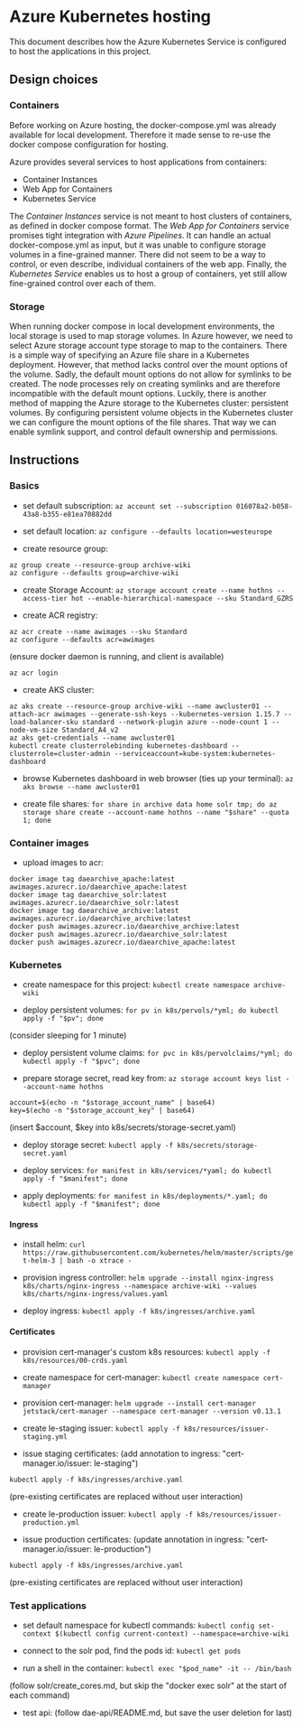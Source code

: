 # Azure Kubernetes hosting

This document describes how the Azure Kubernetes Service is configured to host the applications in this project.

## Design choices

### Containers

Before working on Azure hosting, the docker-compose.yml was already available for local development. Therefore it made sense to re-use the docker compose configuration for hosting.

Azure provides several services to host applications from containers:
* Container Instances
* Web App for Containers
* Kubernetes Service

The _Container Instances_ service is not meant to host clusters of containers, as defined in docker compose format. The _Web App for Containers_ service promises tight integration with _Azure Pipelines_. It can handle an actual docker-compose.yml as input, but it was unable to configure storage volumes in a fine-grained manner. There did not seem to be a way to control, or even describe, individual containers of the web app. Finally, the _Kubernetes Service_ enables us to host a group of containers, yet still allow fine-grained control over each of them.

### Storage

When running docker compose in local development environments, the local storage is used to map storage volumes. In Azure however, we need to select Azure storage account type storage to map to the containers. There is a simple way of specifying an Azure file share in a Kubernetes deployment. However, that method lacks control over the mount options of the volume. Sadly, the default mount options do not allow for symlinks to be created. The node processes rely on creating symlinks and are therefore incompatible with the default mount options. Luckily, there is another method of mapping the Azure storage to the Kubernetes cluster: persistent volumes. By configuring persistent volume objects in the Kubernetes cluster we can configure the mount options of the file shares. That way we can enable symlink support, and control default ownership and permissions.

## Instructions

### Basics

* set default subscription:
`az account set --subscription 016078a2-b058-43a8-b355-e81ea70882dd`

* set default location:
`az configure --defaults location=westeurope`

* create resource group:

```
az group create --resource-group archive-wiki
az configure --defaults group=archive-wiki
```

* create Storage Account:
`az storage account create --name hothns --access-tier hot --enable-hierarchical-namespace --sku Standard_GZRS`

* create ACR registry:

```
az acr create --name awimages --sku Standard
az configure --defaults acr=awimages
```

(ensure docker daemon is running, and client is available)

`az acr login`

* create AKS cluster:

```
az aks create --resource-group archive-wiki --name awcluster01 --attach-acr awimages --generate-ssh-keys --kubernetes-version 1.15.7 --load-balancer-sku standard --network-plugin azure --node-count 1 --node-vm-size Standard_A4_v2
az aks get-credentials --name awcluster01
kubectl create clusterrolebinding kubernetes-dashboard --clusterrole=cluster-admin --serviceaccount=kube-system:kubernetes-dashboard
```

* browse Kubernetes dashboard in web browser (ties up your terminal):
`az aks browse --name awcluster01`

* create file shares:
`for share in archive data home solr tmp; do az storage share create --account-name hothns --name "$share" --quota 1; done`

### Container images

* upload images to acr:

```
docker image tag daearchive_apache:latest awimages.azurecr.io/daearchive_apache:latest
docker image tag daearchive_solr:latest awimages.azurecr.io/daearchive_solr:latest
docker image tag daearchive_archive:latest awimages.azurecr.io/daearchive_archive:latest
docker push awimages.azurecr.io/daearchive_archive:latest
docker push awimages.azurecr.io/daearchive_solr:latest
docker push awimages.azurecr.io/daearchive_apache:latest
```

### Kubernetes

* create namespace for this project:
`kubectl create namespace archive-wiki`

* deploy persistent volumes:
`for pv in k8s/pervols/*yml; do kubectl apply -f "$pv"; done`

(consider sleeping for 1 minute)

* deploy persistent volume claims:
`for pvc in k8s/pervolclaims/*yml; do kubectl apply -f "$pvc"; done`

* prepare storage secret, read key from:
`az storage account keys list --account-name hothns`

```
account=$(echo -n "$storage_account_name" | base64)
key=$(echo -n "$storage_account_key" | base64)
```

(insert $account, $key into k8s/secrets/storage-secret.yaml)

* deploy storage secret:
`kubectl apply -f k8s/secrets/storage-secret.yaml`

* deploy services:
`for manifest in k8s/services/*yaml; do kubectl apply -f "$manifest"; done`

* apply deployments:
`for manifest in k8s/deployments/*.yaml; do kubectl apply -f "$manifest"; done`

#### Ingress

* install helm:
`curl https://raw.githubusercontent.com/kubernetes/helm/master/scripts/get-helm-3 | bash -o xtrace -`

* provision ingress controller:
`helm upgrade --install nginx-ingress k8s/charts/nginx-ingress --namespace archive-wiki --values k8s/charts/nginx-ingress/values.yaml`

* deploy ingress:
`kubectl apply -f k8s/ingresses/archive.yaml`

#### Certificates

* provision cert-manager's custom k8s resources:
`kubectl apply -f k8s/resources/00-crds.yaml`

* create namespace for cert-manager:
`kubectl create namespace cert-manager`

* provision cert-manager:
`helm upgrade --install cert-manager jetstack/cert-manager --namespace cert-manager --version v0.13.1`

* create le-staging issuer:
`kubectl apply -f k8s/resources/issuer-staging.yml`

* issue staging certificates:
(add annotation to ingress: "cert-manager.io/issuer: le-staging")

`kubectl apply -f k8s/ingresses/archive.yaml`

(pre-existing certificates are replaced without user interaction)

* create le-production issuer:
`kubectl apply -f k8s/resources/issuer-production.yml`

* issue production certificates:
(update annotation in ingress: "cert-manager.io/issuer: le-production")

`kubectl apply -f k8s/ingresses/archive.yaml`

(pre-existing certificates are replaced without user interaction)

### Test applications

* set default namespace for kubectl commands:
`kubectl config set-context $(kubectl config current-context) --namespace=archive-wiki`

* connect to the solr pod, find the pods id:
`kubectl get pods`

* run a shell in the container:
`kubectl exec "$pod_name" -it -- /bin/bash`

(follow solr/create_cores.md, but skip the "docker exec solr" at the start of each command)

* test api:
(follow dae-api/README.md, but save the user deletion for last)
